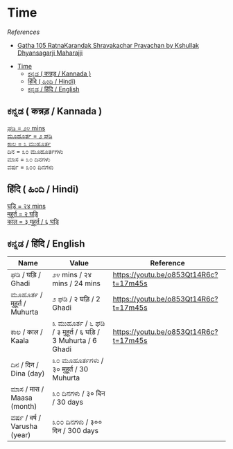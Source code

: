 # Time

_References_  
 * [Gatha 105 RatnaKarandak Shravakachar Pravachan by Kshullak Dhyansagarji Maharajji](https://youtu.be/o853Qt14R6c?t=17m45s)

<!-- TOC -->

- [Time](#time)
    - [ಕನ್ನಡ ( कन्नड़ / Kannada )](#%E0%B2%95%E0%B2%A8%E0%B3%8D%E0%B2%A8%E0%B2%A1-%E0%A4%95%E0%A4%A8%E0%A5%8D%E0%A4%A8%E0%A5%9C-kannada)
    - [हिंदि ( ಹಿಂದಿ / Hindi)](#%E0%A4%B9%E0%A4%BF%E0%A4%82%E0%A4%A6%E0%A4%BF-%E0%B2%B9%E0%B2%BF%E0%B2%82%E0%B2%A6%E0%B2%BF-hindi)
    - [ಕನ್ನಡ / हिंदि / English](#%E0%B2%95%E0%B2%A8%E0%B3%8D%E0%B2%A8%E0%B2%A1-%E0%A4%B9%E0%A4%BF%E0%A4%82%E0%A4%A6%E0%A4%BF-english)

<!-- /TOC -->

## ಕನ್ನಡ ( कन्नड़ / Kannada )

[ಘಡಿ = ೨೪ mins   
ಮೂಹೂರ್ತ = ೨ ಘಡಿ   
ಕಾಲ = ೩ ಮುಹೂರ್ತ](https://youtu.be/o853Qt14R6c?t=17m45s)  
ದಿನ = ೩೦ ಮೂಹೂರ್ತಗಳು  
ಮಾಸ = ೩೦ ದಿನಗಳು  
ವರ್ಷ = ೩೦೦ ದಿನಗಳು  

## हिंदि ( ಹಿಂದಿ / Hindi)

[घड़ि = २४ mins  
मुहूर्त = २ घड़ि  
काल = ३ मुहूर्त / ६ घड़ि](https://youtu.be/o853Qt14R6c?t=17m45s)  

## ಕನ್ನಡ / हिंदि / English

| Name | Value | Reference |
| - | - | - |
| ಘಡಿ / घड़ि / Ghadi | ೨೪ mins / २४ mins / 24 mins | https://youtu.be/o853Qt14R6c?t=17m45s |
| ಮೂಹೂರ್ತ / मुहूर्त / Muhurta | ೨ ಘಡಿ / २ घड़ि / 2 Ghadi | https://youtu.be/o853Qt14R6c?t=17m45s
| ಕಾಲ / काल / Kaala | ೩ ಮುಹೂರ್ತ / ೬ ಘಡಿ / ३ मुहूर्त / ६ घड़ि / 3 Muhurta / 6 Ghadi | https://youtu.be/o853Qt14R6c?t=17m45s |
| ದಿನ / दिन / Dina (day) | ೩೦ ಮೂಹೂರ್ತಗಳು / ३० मुहूर्त / 30 Muhurta | 
| ಮಾಸ / मास / Maasa (month) | ೩೦ ದಿನಗಳು / ३० दिन / 30 days |
| ವರ್ಷ / वर्ष / Varusha (year) | ೩೦೦ ದಿನಗಳು / ३०० दिन / 300 days |



